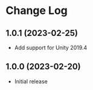 # Change Log

## 1.0.1 (2023-02-25)

- Add support for Unity 2019.4

## 1.0.0 (2023-02-20)

- Initial release
